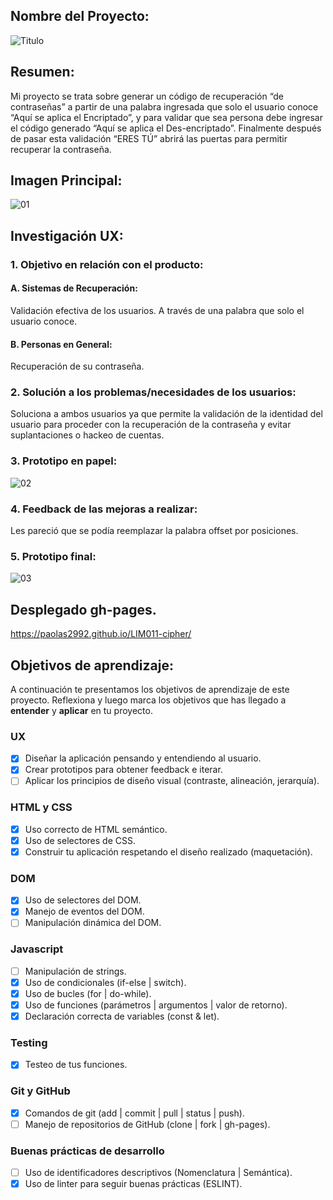 ## Nombre del Proyecto:

![Titulo](https://user-images.githubusercontent.com/53586047/66875990-be093f80-ef75-11e9-8228-c544cff0a2a8.png)

## Resumen:
Mi proyecto se trata sobre generar un código de recuperación “de contraseñas” a partir de una palabra ingresada que solo el usuario conoce “Aquí se aplica el Encriptado”, y para validar que sea persona debe ingresar el código generado “Aquí se aplica el Des-encriptado”. Finalmente después de pasar esta validación “ERES TÚ” abrirá las puertas para permitir recuperar la contraseña.

## Imagen Principal:

![01](https://user-images.githubusercontent.com/53586047/66875958-9619dc00-ef75-11e9-8740-aece75a3147e.png)

## Investigación UX:

### 1. Objetivo en relación con el producto:
  #### A. Sistemas de Recuperación:
  Validación efectiva de los usuarios. A través de una palabra que solo el usuario conoce.
  #### B. Personas en General:
  Recuperación de su contraseña.

### 2. Solución a los problemas/necesidades de los usuarios:
Soluciona a ambos usuarios ya que permite la validación de la identidad del usuario para proceder con la recuperación de la contraseña y evitar suplantaciones o hackeo de cuentas.

### 3. Prototipo en papel:

![02](https://user-images.githubusercontent.com/53586047/66875976-acc03300-ef75-11e9-995f-6dbe05aa1869.png)

### 4. Feedback de las mejoras a realizar:
Les pareció que se podía reemplazar la palabra offset por posiciones.

### 5. Prototipo final:

![03](https://user-images.githubusercontent.com/53586047/66875987-b9448b80-ef75-11e9-8683-0eb523c8cefb.png)

## Desplegado gh-pages.

https://paolas2992.github.io/LIM011-cipher/

## Objetivos de aprendizaje:

A continuación te presentamos los objetivos de aprendizaje de este proyecto. Reflexiona y luego marca los objetivos que has llegado a **entender** y **aplicar** en tu proyecto.

### UX

- [x] Diseñar la aplicación pensando y entendiendo al usuario.
- [x] Crear prototipos para obtener feedback e iterar.
- [ ] Aplicar los principios de diseño visual (contraste, alineación, jerarquía).

### HTML y CSS

- [x] Uso correcto de HTML semántico.
- [x] Uso de selectores de CSS.
- [x] Construir tu aplicación respetando el diseño realizado (maquetación).

### DOM

- [x] Uso de selectores del DOM.
- [x] Manejo de eventos del DOM.
- [ ] Manipulación dinámica del DOM.

### Javascript

- [ ] Manipulación de strings.
- [x] Uso de condicionales (if-else | switch).
- [x] Uso de bucles (for | do-while).	
- [x] Uso de funciones (parámetros | argumentos | valor de retorno).
- [x] Declaración correcta de variables (const & let).

### Testing
- [x] Testeo de tus funciones.

### Git y GitHub
- [x] Comandos de git (add | commit | pull | status | push).
- [ ] Manejo de repositorios de GitHub (clone | fork | gh-pages).

### Buenas prácticas de desarrollo
- [ ] Uso de identificadores descriptivos (Nomenclatura | Semántica).
- [x] Uso de linter para seguir buenas prácticas (ESLINT).
